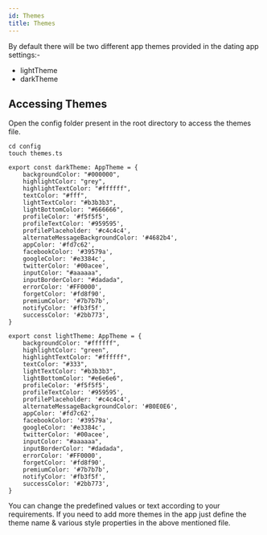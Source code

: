 ```yaml
---
id: Themes
title: Themes
---
```


By default there will be two different app themes provided in the dating app settings:-
* lightTheme
* darkTheme

## Accessing Themes
Open the config folder present in the root directory to access the themes file.

```
cd config
touch themes.ts
```

```
export const darkTheme: AppTheme = {
    backgroundColor: "#000000",
    highlightColor: "grey",
    highlightTextColor: "#ffffff",
    textColor: "#fff",
    lightTextColor: "#b3b3b3",
    lightBottomColor: "#666666",
    profileColor: '#f5f5f5',
    profileTextColor: '#959595',
    profilePlaceholder: '#c4c4c4',
    alternateMessageBackgroundColor: '#4682b4',
    appColor: '#fd7c62',
    facebookColor: '#39579a',
    googleColor: '#e3384c',
    twitterColor: '#00acee',
    inputColor: "#aaaaaa",
    inputBorderColor: "#dadada",
    errorColor: '#FF0000',
    forgetColor: '#fd8f90',
    premiumColor: '#7b7b7b',
    notifyColor: '#fb3f5f',
    successColor: '#2bb773',
}
  
export const lightTheme: AppTheme = {
    backgroundColor: "#ffffff",
    highlightColor: "green",
    highlightTextColor: "#ffffff",
    textColor: "#333",
    lightTextColor: "#b3b3b3",
    lightBottomColor: "#e6e6e6",
    profileColor: '#f5f5f5',
    profileTextColor: '#959595',
    profilePlaceholder: '#c4c4c4',
    alternateMessageBackgroundColor: '#B0E0E6',
    appColor: '#fd7c62',
    facebookColor: '#39579a',
    googleColor: '#e3384c',
    twitterColor: '#00acee',
    inputColor: "#aaaaaa",
    inputBorderColor: "#dadada",
    errorColor: '#FF0000',
    forgetColor: '#fd8f90',
    premiumColor: '#7b7b7b',
    notifyColor: '#fb3f5f',
    successColor: '#2bb773',
}
```

You can change the predefined values or text according to your requirements.
If you need to add more themes in the app just define the theme name & various style properties in the above mentioned file.
